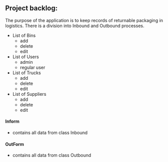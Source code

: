 ## Project backlog:

The purpose of the application is to keep records
of returnable packaging in logistics. There 
is a division into Inbound and Outbound processes.

- List of Bins
    - add
    - delete
    - edit
- List of Users
    - admin
    - regular user
- List of Trucks
    - add
    - delete
    - edit
- List of Suppliers 
    - add
    - delete
    - edit
#### Inform 
 - contains all data from class Inbound
#### OutForm
 - contains all data from class Outbound
      

